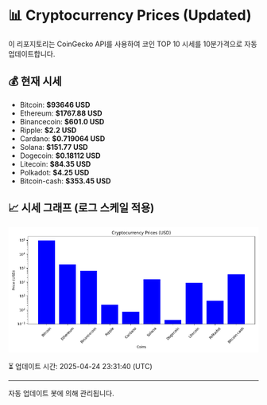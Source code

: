 
# 📊 Cryptocurrency Prices (Updated)

이 리포지토리는 CoinGecko API를 사용하여 코인 TOP 10 시세를 10분가격으로 자동 업데이트합니다.

## 💰 현재 시세
- Bitcoin: **$93646 USD**
- Ethereum: **$1767.88 USD**
- Binancecoin: **$601.0 USD**
- Ripple: **$2.2 USD**
- Cardano: **$0.719064 USD**
- Solana: **$151.77 USD**
- Dogecoin: **$0.18112 USD**
- Litecoin: **$84.35 USD**
- Polkadot: **$4.25 USD**
- Bitcoin-cash: **$353.45 USD**

## 📈 시세 그래프 (로그 스케일 적용)
![Crypto Prices](crypto_prices.png)

⏳ 업데이트 시간: 2025-04-24 23:31:40 (UTC)

---
자동 업데이트 봇에 의해 관리됩니다.

